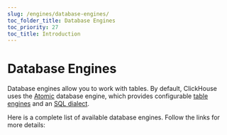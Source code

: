 ```yaml
---
slug: /engines/database-engines/
toc_folder_title: Database Engines
toc_priority: 27
toc_title: Introduction
---
```


# Database Engines

Database engines allow you to work with tables. By default, ClickHouse uses the [Atomic](../../engines/database-engines/atomic.md) database engine, which provides configurable [table engines](../../engines/table-engines/index.md) and an [SQL dialect](../../sql-reference/syntax.md).

Here is a complete list of available database engines. Follow the links for more details:

<!-- The table of contents table for this page is automatically generated by 
https://github.com/ClickHouse/clickhouse-docs/blob/main/scripts/autogenerate-table-of-contents.sh
from the YAML front matter fields: slug, description, title.

If you've spotted an error, please edit the YML frontmatter of the pages themselves.
-->